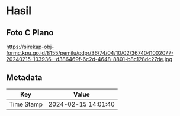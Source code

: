 # Hasil

## Foto C Plano

https://sirekap-obj-formc.kpu.go.id/8155/pemilu/pdpr/36/74/04/10/02/3674041002077-20240215-103936--d386469f-6c2d-4648-8801-b8c128dc27de.jpg


## Metadata

| Key        | Value               |
| ---------- | ------------------- |
| Time Stamp | 2024-02-15 14:01:40 |



